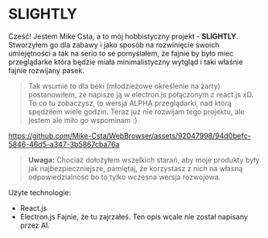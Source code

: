 # SLIGHTLY

Cześć! Jestem Mike Csta, a to mój hobbistyczny projekt - **SLIGHTLY**.
Stworzyłem go dla zabawy i jako sposób na rozwinięcie swoich umiejętności a tak na serio to se pomyślałem, że fajnie by było miec przeglądarke która będzie miała minimalistyczny wytgląd i taki właśnie fajnie rozwijany pasek.
>  Tak wsumie to dla beki (młodzieżowe określenie na żarty) postanowiłem, że napisze ją w electron.js połączonym z react.js xD. To co tu zobaczysz, to wersja ALPHA przeglądarki, nad którą spędziłem wiele godzin. Teraz już nie rozwijam tego projektu, ale jestem ale miło go wspominam :)


https://github.com/Mike-Csta/WebBrowser/assets/92047998/94d0befc-5846-46d5-a347-3b5867cba76a


> **Uwaga:** Chociaż dołożyłem wszelkich starań, aby moje produkty były jak najbezpieczniejsze, pamiętaj, że korzystasz z nich na własną odpowiedzialność bo to tylko wczesna wersja rozwojowa.

Użyte technologie:
- React.js
- Electron.js
Fajnie, że tu zajrzałeś. Ten opis wcale nie został napisany przez AI.
